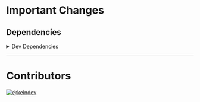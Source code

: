 # Important Changes

## Dependencies

<details>
<summary>Dev Dependencies</summary>

- Changed **[@tagproject/docs-shared-config](https://www.npmjs.com/package/@tagproject/docs-shared-config)** from `^1.0.2` to `^1.0.4`
- Changed **[@tagproject/ts-package-shared-config](https://www.npmjs.com/package/@tagproject/ts-package-shared-config)** from `^7.3.0` to `^7.3.3`
- Changed **[@tagproject/vscode-shared-config](https://www.npmjs.com/package/@tagproject/vscode-shared-config)** from `^1.2.3` to `^1.2.5`
- Changed **[@types/node](https://www.npmjs.com/package/@types/node)** from `^17.0.21` to `^17.0.23`
- Changed **[@typescript-eslint/eslint-plugin](https://www.npmjs.com/package/@typescript-eslint/eslint-plugin)** from `^5.15.0` to `^5.18.0`
- Changed **[@typescript-eslint/parser](https://www.npmjs.com/package/@typescript-eslint/parser)** from `^5.15.0` to `^5.18.0`
- Changed **[changelog-guru](https://www.npmjs.com/package/changelog-guru)** from `^4.0.3` to `^4.0.4`
- Changed **[cspell](https://www.npmjs.com/package/cspell)** from `^5.19.2` to `^5.19.5`
- Changed **[eslint](https://www.npmjs.com/package/eslint)** from `^8.11.0` to `^8.12.0`
- Changed **[eslint-plugin-jest](https://www.npmjs.com/package/eslint-plugin-jest)** from `^26.1.1` to `^26.1.3`
- Changed **[ghinfo](https://www.npmjs.com/package/ghinfo)** from `^3.0.3` to `^3.0.5`
- Changed **[prettier](https://www.npmjs.com/package/prettier)** from `^2.6.0` to `^2.6.2`
- Changed **[ts-jest](https://www.npmjs.com/package/ts-jest)** from `^27.1.3` to `^27.1.4`
- Changed **[typescript](https://www.npmjs.com/package/typescript)** from `^4.6.2` to `^4.6.3`
- Bumped **[figma-portal](https://www.npmjs.com/package/figma-portal)** from `^0.11.0` to `^1.0.0`

</details>

---

# Contributors

[![@keindev](https://avatars.githubusercontent.com/u/4527292?v=4&s=40)](https://github.com/keindev)
